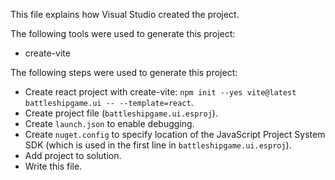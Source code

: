 This file explains how Visual Studio created the project.

The following tools were used to generate this project:
- create-vite

The following steps were used to generate this project:
- Create react project with create-vite: `npm init --yes vite@latest battleshipgame.ui -- --template=react`.
- Create project file (`battleshipgame.ui.esproj`).
- Create `launch.json` to enable debugging.
- Create `nuget.config` to specify location of the JavaScript Project System SDK (which is used in the first line in `battleshipgame.ui.esproj`).
- Add project to solution.
- Write this file.
